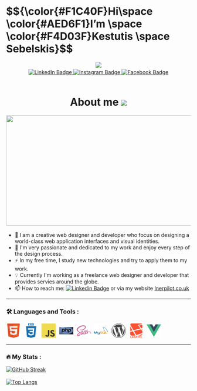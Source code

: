 
<h1>
$${\color{#F1C40F}Hi\space \color{#AED6F1}I’m  \space \color{#F4D03F}Kestutis \space Sebelskis}$$
</h1>


<div id="header" align="center">
  <img src="https://media.giphy.com/media/M9gbBd9nbDrOTu1Mqx/giphy.gif" width="100"/>
</div>
<div id="badges" align="center">
  <a href="https://www.linkedin.com/in/k-sebelskis/">
    <img src="https://img.shields.io/badge/LinkedIn-blue?style=for-the-badge&logo=linkedin&logoColor=white" alt="LinkedIn Badge"/>
  </a>
  <a href="https://www.facebook.com/VRBin90s">
    <img src="https://img.shields.io/badge/Instagram-E4405F?style=for-the-badge&logo=Instagram&logoColor=white" alt="Instagram Badge"/>
  </a>
  <a href="https://www.instagram.com/vrbin90s/">
    <img src="https://img.shields.io/badge/Facebook-0A66C2?style=for-the-badge&logo=Facebook&logoColor=white" alt="Facebook Badge"/>
  </a>
  <br>
  <img src="https://komarev.com/ghpvc/?username=vrbin90s&style=flat-square&color=blue" alt=""/>
</div>
<h1 align="center">
  About me
  <img src="https://images-wixmp-ed30a86b8c4ca887773594c2.wixmp.com/f/e8976d5d-0e1b-4ad2-bb35-823d462c0ad5/d3i8ghk-9a687e26-acc9-41de-976d-77b214dd5391.gif?token=eyJ0eXAiOiJKV1QiLCJhbGciOiJIUzI1NiJ9.eyJzdWIiOiJ1cm46YXBwOjdlMGQxODg5ODIyNjQzNzNhNWYwZDQxNWVhMGQyNmUwIiwiaXNzIjoidXJuOmFwcDo3ZTBkMTg4OTgyMjY0MzczYTVmMGQ0MTVlYTBkMjZlMCIsIm9iaiI6W1t7InBhdGgiOiJcL2ZcL2U4OTc2ZDVkLTBlMWItNGFkMi1iYjM1LTgyM2Q0NjJjMGFkNVwvZDNpOGdoay05YTY4N2UyNi1hY2M5LTQxZGUtOTc2ZC03N2IyMTRkZDUzOTEuZ2lmIn1dXSwiYXVkIjpbInVybjpzZXJ2aWNlOmZpbGUuZG93bmxvYWQiXX0.AIMwhvYA7Q5awMzNB2eRgZwBZCMVc9nSEwc7TTX8JV8" width="50px"/>
</h1>
<div align="center">
  <img src="https://i.giphy.com/media/ZVik7pBtu9dNS/giphy.webp" width="600" height="300"/>
</div>

- :cherries: I am a creative web designer and developer who focus on designing a world-class web application interfaces and visual identities.
- :seedling:  I'm very passionate and dedicated to my work and enjoy every step of the design process.
- :zap: In my free time, I study new technologies and try to apply them to my work.
- :bulb: Currently I'm working as a freelance web designer and developer that provides servies around the globe.
- :mailbox: How to reach me: [![Linkedin Badge](https://img.shields.io/badge/-kestutis.sebelskis-blue?style=flat&logo=Linkedin&logoColor=white)](https://www.linkedin.com/in/k-sebelskis/) or via my website <a href="interpilot.co.uk">Inerpilot.co.uk</a>

---

### :hammer_and_wrench: Languages and Tools :
<div>

  <img src="https://github.com/devicons/devicon/blob/master/icons/html5/html5-original.svg" title="HTML5" alt="HTML" width="40" height="40"/>&nbsp;
  <img src="https://github.com/devicons/devicon/blob/master/icons/css3/css3-plain-wordmark.svg"  title="CSS3" alt="CSS" width="40" height="40"/>&nbsp;
  <img src="https://github.com/devicons/devicon/blob/master/icons/javascript/javascript-original.svg" title="JavaScript" alt="JavaScript" width="40" height="40"/>&nbsp;
  <img src="https://raw.githubusercontent.com/devicons/devicon/1119b9f84c0290e0f0b38982099a2bd027a48bf1/icons/php/php-original.svg" title="PHP" alt="PHP" width="40" height="40"/>&nbsp;
  <img src="https://raw.githubusercontent.com/devicons/devicon/1119b9f84c0290e0f0b38982099a2bd027a48bf1/icons/sass/sass-original.svg" title="SASS"  alt="SASS" width="40" height="40"/>&nbsp;
  <img src="https://github.com/devicons/devicon/blob/master/icons/mysql/mysql-original-wordmark.svg" title="MySQL"  alt="MySQL" width="40" height="40"/>&nbsp;
  <img src="https://raw.githubusercontent.com/devicons/devicon/1119b9f84c0290e0f0b38982099a2bd027a48bf1/icons/wordpress/wordpress-plain.svg" title="WordPress" alt="WordPress" width="40" height="40"/>&nbsp;
    <img src="https://raw.githubusercontent.com/devicons/devicon/1119b9f84c0290e0f0b38982099a2bd027a48bf1/icons/laravel/laravel-plain-wordmark.svg" title="Laravel" alt="Laravel" width="40" height="40"/>&nbsp;
      <img src="https://raw.githubusercontent.com/devicons/devicon/1119b9f84c0290e0f0b38982099a2bd027a48bf1/icons/vuejs/vuejs-original.svg" title="VueJs" alt="VueJs" width="40" height="40"/>&nbsp;
</div>

---

### :fire: My Stats :

[![GitHub Streak](http://github-readme-streak-stats.herokuapp.com?user=vrbin90s&theme=dark&background=000000)](https://git.io/streak-stats)
<br><br>
[![Top Langs](https://github-readme-stats.vercel.app/api/top-langs/?username=vrbin90s&layout=compact&theme=vision-friendly-dark)](https://github.com/anuraghazra/github-readme-stats)


<!---
vrbin90s/vrbin90s is a ✨ special ✨ repository because its `README.md` (this file) appears on your GitHub profile.
You can click the Preview link to take a look at your changes.
--->


